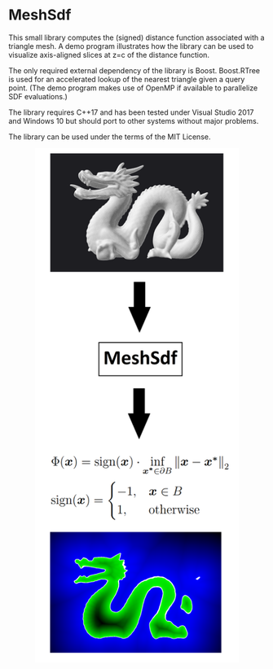 # MeshSdf

This small library computes the (signed) distance function associated with a triangle mesh. A demo program illustrates how the library can be used to visualize axis-aligned slices at z=c of the distance function.

The only required external dependency of the library is Boost. Boost.RTree is used for an accelerated lookup of the nearest triangle given a query point. (The demo program makes use of OpenMP if available to parallelize SDF evaluations.)

The library requires C++17 and has been tested under Visual Studio 2017 and Windows 10 but should port to other systems without major problems.

The library can be used under the terms of the MIT License.

<p align="center">
	<img src="overview.png" width="400" alt="Overview">
</p>